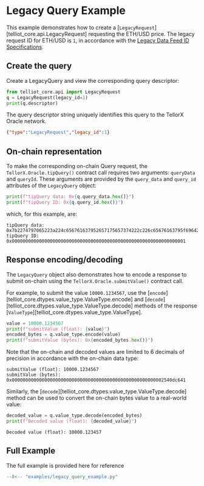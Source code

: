# Legacy Query Example

This example demonstrates how to create a 
[`LegacyRequest`][telliot_core.api.LegacyRequest]
requesting the ETH/USD price.  The legacy request ID for ETH/USD is `1`, 
in accordance with the 
[Legacy Data Feed ID Specifications](https://docs.tellor.io/tellor/integration/data-ids/current-data-feeds).

## Create the query

Create a LegacyQuery and view the corresponding query descriptor:

```python
from telliot_core.api import LegacyRequest
q = LegacyRequest(legacy_id=1)
print(q.descriptor)
```

The query descriptor string uniquely identifies this query to the 
TellorX Oracle network.

```json
{"type":"LegacyRequest","legacy_id":1}
```

## On-chain representation

To make the corresponding on-chain Query request, 
the `TellorX.Oracle.tipQuery()` contract call
requires two arguments: `queryData` and `queryId`.  These arguments are provided by 
the `query_data` and `query_id` attributes of the `LegacyQuery` object:

```python
print(f"tipQuery data: 0x{q.query_data.hex()}")
print(f"tipQuery ID: 0x{q.query_id.hex()}")
```

which, for this example, are:

    tipQuery data: 0x7b2274797065223a224c656761637952657175657374222c226c65676163795f6964223a317d
    tipQuery ID: 0x0000000000000000000000000000000000000000000000000000000000000001

## Response encoding/decoding

The `LegacyQuery` object also demonstrates how to encode a response
to submit on-chain using the `TellorX.Oracle.submitValue()` contract call.

For example, to submit the value `10000.1234567`, use the 
[`encode`][telliot_core.dtypes.value_type.ValueType.encode] and 
[`decode`][telliot_core.dtypes.value_type.ValueType.decode] methods of the response
[`ValueType`][telliot_core.dtypes.value_type.ValueType].

```python
value = 10000.1234567
print(f"submitValue (float): {value}")
encoded_bytes = q.value_type.encode(value)
print(f"submitValue (bytes): 0x{encoded_bytes.hex()}")
```

Note that the on-chain and decoded values are limited to 
6 decimals of precision in accordance with the on-chain data type:

    submitValue (float): 10000.1234567
    submitValue (bytes): 0x00000000000000000000000000000000000000000000000000000002540dc641

Similarly, the 
[`decode`][telliot_core.dtypes.value_type.ValueType.decode] method can be used to convert
the on-chain bytes value to a real-world value:

```python
decoded_value = q.value_type.decode(encoded_bytes)
print(f"Decoded value (float): {decoded_value}")
```

    Decoded value (float): 10000.123457

## Full Example

The full example is provided here for reference

```python
--8<-- "examples/legacy_query_example.py"
```
